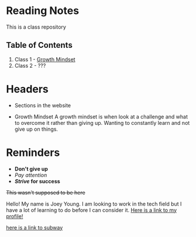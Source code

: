 # Reading Notes

This is a class repository

## Table of Contents

1. Class 1 - [Growth Mindset](Reflection.md)
2. Class 2 - ???

# Headers

- Sections in the website


- Growth Mindset
A growth mindset is when look at a challenge and what to overcome it rather than giving up. Wanting to constantly learn and not give up on things.

# Reminders
- **Don't give up**
- *Pay attention*
- **_Strive_ for success**

~~This wasn't supposed to be here~~

Hello! My name is Joey Young. I am looking to work in the tech field but I have a lot of learning to do before I can consider it.
[Here is a link to my profile!](https://github.com/Joey393d)

[here is a link to subway](https://www.subway.com/en-us)



